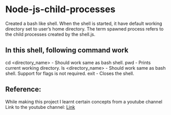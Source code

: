 # Node-js-child-processes
Created a bash like shell. When the shell is started, it have default working directory set to user’s home directory. The term spawned process refers to the child processes created by the shell.js.

## In this shell, following command work

cd <directory_name> - Should work same as bash shell.
pwd - Prints current working directory.
ls <directory_name> - Should work same as bash shell. Support for flags is not required.
exit - Closes the shell.

## Reference:
While making this project I  learnt certain concepts from a youtube channel
Link to the youtube channel: [Link](https://youtube.com/playlist?list=PLL1UEcDHVPjkGyNpXH4Ep4QPXkVDJNetL)
